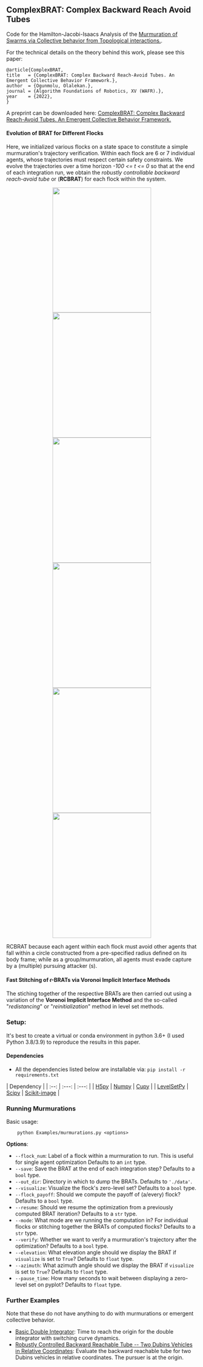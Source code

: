 ## ComplexBRAT: Complex Backward Reach Avoid Tubes

 Code for the Hamilton-Jacobi-Isaacs Analysis of the [Murmuration of Swarms via Collective behavior from Topological interactions.](Examples/murmurations.py).

For the technical details on the theory behind this work, please see this paper: 

```
@article{ComplexBRAT,
title   = {ComplexBRAT: Complex Backward Reach-Avoid Tubes. An Emergent Collective Behavior Framework.},
author  = {Ogunmolu, Olalekan.},
journal = {Algorithm Foundations of Robotics, XV (WAFR).},
year    = {2022},
}
```

A preprint can be downloaded here: [ComplexBRAT: Complex Backward Reach-Avoid Tubes. An Emergent Collective Behavior Framework.](https://scriptedonachip.com/Papers/Downloads/LBRAT.pdf)

#### Evolution of BRAT for Different Flocks

Here, we initialized various flocks on a state space to constitute a simple murmuration's trajectory verification. Within each flock are 
6 or 7 individual agents, whose trajectories must respect certain safety constraints.  We evolve the trajectories over a time horizon _-100 <= t <= 0_ so that at the end of each integration run, we obtain the _robustly controllable backward reach-avoid tube_ or (**RCBRAT**) for each flock within the system.

<div align="center">
<img src="BRATVisualization/flock_01.gif" height="330px" width="260px"/>
<img src="BRATVisualization/flock_02.gif" height="330px" width="260px"/>
<img src="BRATVisualization/flock_03.gif" height="330px" width="260px"/>
</div>


<div align="center">
    <img src="BRATVisualization/flock_04.gif" height="330px" width="260px"/>
    <img src="BRATVisualization/flock_05.gif" height="330px" width="260px"/>
    <img src="BRATVisualization/flock_06.gif" height="330px" width="260px"/>
</div>

RCBRAT because each agent within each flock must avoid other agents that fall within a circle constructed from a pre-specified radius defined on its body frame; while as a group/murmuration, all agents must evade capture by a (multiple) pursuing attacker (s).

#### Fast Stitching of 𝜖-BRATs via Voronoi Implicit Interface Methods

The stiching together of the respective BRATs are then carried out using a variation of the **Voronoi Implicit Interface Method** and the so-called "_redistancing_" or "_reinitialization_" method in level set methods.

### Setup:

It's best to create a virtual or conda environment in python 3.6+ (I used Python 3.8/3.9) to reproduce the results in this paper.

#### **Dependencies** 

+ All the dependencies listed below are installable via: `pip install -r requirements.txt`

|        Dependency            | 
| :--:     | :---:               | :---:               | 
| [H5py](https://www.h5py.org/) | [Numpy](https://numpy.org/)  | [Cupy](https://cupy.dev/) |
| [LevelSetPy](https://github.com/robotsorcerer/LevelSetPy)   | [Scipy](https://scipy.org/) | [Scikit-image](https://scikit-image.org/)     | 

### Running Murmurations

Basic usage:

```
    python Examples/murmurations.py <options>
```

**Options**:
* `--flock_num`: Label of a flock within a murmuration to run. This is useful for single agent optimization Defaults to an `int` type.
* `--save`: Save the BRAT at the end of each integration step? Defaults to a `bool` type.
* `--out_dir`: Directory in which to dump the BRATs. Defaults to `'./data'`.
* `--visualize`: Visualize the flock's zero-level set? Defaults to a `bool` type.
* `--flock_payoff`: Should we compute the payoff of (a/every) flock? Defaults to a `bool` type.
* `--resume`: Should we resume the optimization from a previously computed BRAT iteration? Defaults to a `str` type.
* `--mode`: What mode are we running the computation in? For individual flocks or stitching together the BRATs of computed flocks? Defaults to a `str` type.
* `--verify`: Whether we want to verify a murmuration's trajectory after the optimization? Defaults to a `bool` type.
* `--elevation`: What elevation angle should we display the BRAT if `visualize` is set to `True`? Defaults to `float` type.
* `--azimuth`: What azimuth angle should we display the BRAT if `visualize` is set to `True`? Defaults to `float` type.
* `--pause_time`: How many seconds to wait between displaying a zero-level set on pyplot? Defaults to `float` type.


### Further Examples 

Note that these do not have anything to do with murmurations or emergent collective behavior.

+ [Basic Double Integrator](Examples/dint_basic.py): Time to reach the origin for the double integrator with switching curve dynamics.
+ [Robustly Controlled Backward Reachable Tube -- Two Dubins Vehicles in Relative Coordinates](Examples/dubins_rel.py): Evaluate the backward reachable tube for two Dubins vehicles in relative coordinates. The pursuer is at the origin.